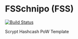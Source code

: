 FSSchnipo (FSS)
===========

[![Build Status](https://travis-ci.org/RazorLove/fsschnipo.png?branch=master)](https://travis-ci.org/RazorLove/fsschnipo)


Scrypt Hashcash PoW Template